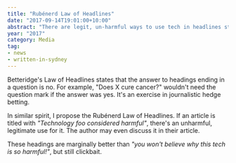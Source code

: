 ```yaml
---
title: "Rubénerd Law of Headlines"
date: "2017-09-14T19:01:00+10:00"
abstract: "There are legit, un-harmful ways to use tech in headlines stating they're considered harmful"
year: "2017"
category: Media
tag:
- news
- written-in-sydney
---
```

Betteridge's Law of Headlines states that the answer to headings ending in a question is no. For example, "Does X cure cancer?" wouldn't need the question mark if the answer was yes. It's an exercise in journalistic hedge betting.

In similar spirit, I propose the Rubénerd Law of Headlines. If an article is titled with *"Technology foo considered harmful"*, there's an unharmful, legitimate use for it. The author may even discuss it in their article.

These headings are marginally better than *"you won't believe why this tech is so harmful!"*, but still clickbait.

